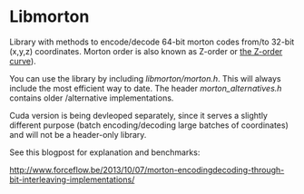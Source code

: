 Libmorton
================

Library with methods to encode/decode 64-bit morton codes from/to 32-bit (x,y,z) coordinates. Morton order is also known as Z-order or [the Z-order curve](https://en.wikipedia.org/wiki/Z-order_curve)).

You can use the library by including *libmorton/morton.h*. This will always include the most efficient way to date. The header *morton_alternatives.h* contains older /alternative implementations.

Cuda version is being devleoped separately, since it serves a slightly different purpose (batch encoding/decoding large batches of coordinates) and will not be a header-only library.

See this blogpost for explanation and benchmarks:

http://www.forceflow.be/2013/10/07/morton-encodingdecoding-through-bit-interleaving-implementations/
